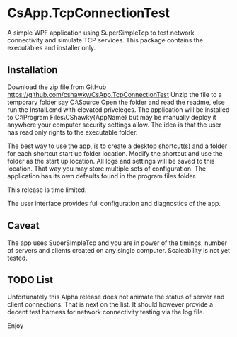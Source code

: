 # CsApp.TcpConnectionTest
A simple WPF application using SuperSimpleTcp to test network connectivity and simulate TCP services.
This package contains the executables and installer only.

## Installation

Download the zip file from GitHub https://github.com/cshawky/CsApp.TcpConnectionTest
Unzip the file to a temporary folder say C:\Source
Open the folder and read the readme, else run the Install.cmd with elevated priveleges.
The application will be installed to C:\Program Files\CShawky\{AppName} but may be manually deploy it anywhere your computer security settings allow.
The idea is that the user has read only rights to the executable folder.

The best way to use the app, is to create a desktop shortcut(s) and a folder for each shortcut start up folder location. Modify the shortcut and use the folder as the start up location.
All logs and settings will be saved to this location. That way you may store multiple sets of configuration. The application has its own defaults
found in the program files folder.

This release is time limited.

The user interface provides full configuration and diagnostics of the app.

## Caveat
The app uses SuperSimpleTcp and you are in power of the timings, number of servers and clients created on any single computer. Scaleability
is not yet tested.

## TODO List
Unfortunately this Alpha release does not animate the status of server and client connections. That is next on the list.
It should however provide a decent test harness for network connectivity testing via the log file.

Enjoy
